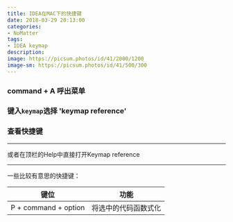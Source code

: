 ```yaml
---
title: IDEA在MAC下的快捷键
date: 2018-03-29 20:13:00
categories:
- NoMatter
tags:
- IDEA keymap
description:
image: https://picsum.photos/id/41/2000/1200
image-sm: https://picsum.photos/id/41/500/300
---  
```

### command + A  呼出菜单  
 

### 键入`keymap`选择 'keymap reference'  

### 查看快捷键

---
或者在顶栏的Help中直接打开Keymap reference


---

一些比较有意思的快捷键：

键位|功能
---|---
P + command + option|将选中的代码函数式化
